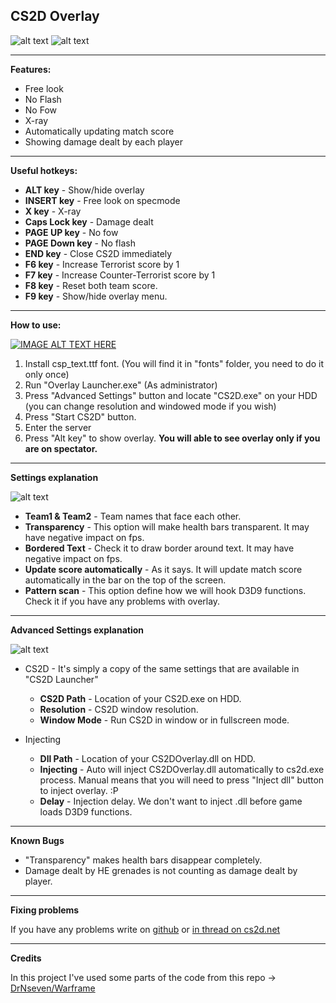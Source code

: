 ## CS2D Overlay ##
![alt text](https://i.imgur.com/yfTfI1B.gif)
![alt text](https://i.imgur.com/cJvaVmM.jpg)

---
**Features:**

 - Free look
 - No Flash
 - No Fow
 - X-ray
 - Automatically updating match score
 - Showing damage dealt by each player
---
**Useful hotkeys:**

- **ALT key** - Show/hide overlay
- **INSERT key** - Free look on specmode
- **X key** - X-ray
- **Caps Lock key** - Damage dealt 
- **PAGE UP key** - No fow
- **PAGE Down key** - No flash
- **END key** - Close CS2D immediately
- **F6 key** - Increase Terrorist score by 1
- **F7 key** - Increase Counter-Terrorist score by 1
- **F8 key** - Reset both team score.
- **F9 key** - Show/hide overlay menu.

---
**How to use:**

[![IMAGE ALT TEXT HERE](https://i.imgur.com/MUWMVRn.jpg)](https://www.youtube.com/watch?v=ppSLAltnleA)

1. Install csp_text.ttf font. (You will find it in "fonts" folder, you need to do it only once)
2. Run "Overlay Launcher.exe" (As administrator)
3. Press "Advanced Settings" button and locate "CS2D.exe" on your HDD (you can change resolution and windowed mode if you wish)
4. Press "Start CS2D" button.
5. Enter the server
6. Press "Alt key" to show overlay. **You will able to see overlay only if you are on spectator.**

---
**Settings explanation**

![alt text](https://i.imgur.com/DD4ujRR.png)

- **Team1 & Team2** - Team names that face each other.
- **Transparency** - This option will make health bars transparent. It may have negative impact on fps.
- **Bordered Text** - Check it to draw border around text. It may have negative impact on fps.
- **Update score automatically** - As it says. It will update match score automatically in the bar on the top of the screen.
- **Pattern scan** - This option define how we will hook D3D9 functions. Check it if you have any problems with overlay.

---
**Advanced Settings explanation**

![alt text](https://i.imgur.com/dxJqDQN.png)

- CS2D - It's simply a copy of the same settings that are available in "CS2D Launcher"
	- **CS2D Path** - Location of your CS2D.exe on HDD.
	- **Resolution** - CS2D window resolution.
	- **Window Mode** - Run CS2D in window or in fullscreen mode.

- Injecting
	- **Dll Path** - Location of your CS2DOverlay.dll on HDD.
	- **Injecting** - Auto will inject CS2DOverlay.dll automatically to cs2d.exe process. Manual means that you will need to press "Inject dll" button to inject overlay. :P
	- **Delay** - Injection delay. We don't want to inject .dll before game loads D3D9 functions.

---
**Known Bugs**

- "Transparency" makes health bars disappear completely.
- Damage dealt by HE grenades is not counting as damage dealt by player.

---
**Fixing problems**

If you have any problems write on [github](https://github.com/xAranaktu/CS2D-Overlay/issues) or [in thread on cs2d.net](https://cs2d.net/viewtopic.php?f=871&t=6869)

---
**Credits**

In this project I've used some parts of the code from this repo -> [DrNseven/Warframe](https://github.com/DrNseven/Warframe)